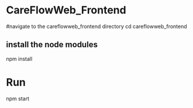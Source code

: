 # CareFlowWeb_Frontend

#navigate to the careflowweb_frontend directory
cd careflowweb_frontend

## install the node modules
npm install

# Run 
npm start
